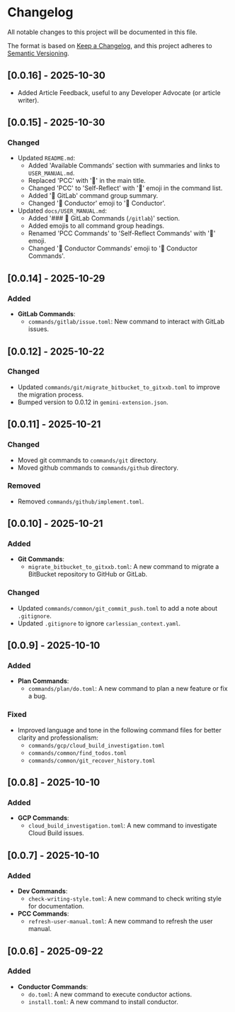 # Changelog

All notable changes to this project will be documented in this file.

The format is based on [Keep a Changelog](https://keepachangelog.com/en/1.0.0/),
and this project adheres to [Semantic Versioning](https://semver.org/spec/v2.0.0.html).

## [0.0.16] - 2025-10-30

* Added Article Feedback, useful to any Developer Advocate (or article writer).

## [0.0.15] - 2025-10-30

### Changed

- Updated `README.md`:
  - Added 'Available Commands' section with summaries and links to `USER_MANUAL.md`.
  - Replaced 'PCC' with '🔄' in the main title.
  - Changed 'PCC' to 'Self-Reflect' with '🔄' emoji in the command list.
  - Added '🦊 GitLab' command group summary.
  - Changed '🤖 Conductor' emoji to '🎼 Conductor'.
- Updated `docs/USER_MANUAL.md`:
  - Added '### 🦊 GitLab Commands (`/gitlab`)' section.
  - Added emojis to all command group headings.
  - Renamed 'PCC Commands' to 'Self-Reflect Commands' with '🔄' emoji.
  - Changed '🤖 Conductor Commands' emoji to '🎼 Conductor Commands'.

## [0.0.14] - 2025-10-29

### Added

- **GitLab Commands**:
  - `commands/gitlab/issue.toml`: New command to interact with GitLab issues.

## [0.0.12] - 2025-10-22

### Changed

- Updated `commands/git/migrate_bitbucket_to_gitxxb.toml` to improve the migration process.
- Bumped version to 0.0.12 in `gemini-extension.json`.

## [0.0.11] - 2025-10-21

### Changed

- Moved git commands to `commands/git` directory.
- Moved github commands to `commands/github` directory.

### Removed

- Removed `commands/github/implement.toml`.

## [0.0.10] - 2025-10-21

### Added

- **Git Commands**:
  - `migrate_bitbucket_to_gitxxb.toml`: A new command to migrate a BitBucket repository to GitHub or GitLab.

### Changed

- Updated `commands/common/git_commit_push.toml` to add a note about `.gitignore`.
- Updated `.gitignore` to ignore `carlessian_context.yaml`.

## [0.0.9] - 2025-10-10

### Added

- **Plan Commands**:
  - `commands/plan/do.toml`: A new command to plan a new feature or fix a bug.

### Fixed

- Improved language and tone in the following command files for better clarity and professionalism:
  - `commands/gcp/cloud_build_investigation.toml`
  - `commands/common/find_todos.toml`
  - `commands/common/git_recover_history.toml`

## [0.0.8] - 2025-10-10

### Added

- **GCP Commands**:
  - `cloud_build_investigation.toml`: A new command to investigate Cloud Build issues.

## [0.0.7] - 2025-10-10

### Added

- **Dev Commands**:
  - `check-writing-style.toml`: A new command to check writing style for documentation.
- **PCC Commands**:
  - `refresh-user-manual.toml`: A new command to refresh the user manual.

## [0.0.6] - 2025-09-22

### Added

-   **Conductor Commands**:
    -   `do.toml`: A new command to execute conductor actions.
    -   `install.toml`: A new command to install conductor.
